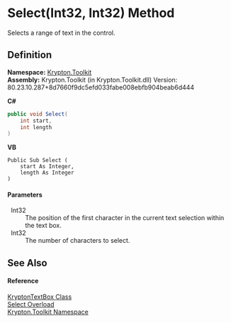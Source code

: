 # Select(Int32, Int32) Method


Selects a range of text in the control.



## Definition
**Namespace:** <a href="79d2eac2-21f4-54ff-7552-b20c33c30600.md">Krypton.Toolkit</a>  
**Assembly:** Krypton.Toolkit (in Krypton.Toolkit.dll) Version: 80.23.10.287+8d7660f9dc5efd033fabe008ebfb904beab6d444

**C#**
``` C#
public void Select(
	int start,
	int length
)
```
**VB**
``` VB
Public Sub Select ( 
	start As Integer,
	length As Integer
)
```



#### Parameters
<dl><dt>  Int32</dt><dd>The position of the first character in the current text selection within the text box.</dd><dt>  Int32</dt><dd>The number of characters to select.</dd></dl>

## See Also


#### Reference
<a href="bafb1891-da9d-07a1-9249-da755c1768d7.md">KryptonTextBox Class</a>  
<a href="863d8e6b-95bb-d08f-4faf-1ebe73952c3a.md">Select Overload</a>  
<a href="79d2eac2-21f4-54ff-7552-b20c33c30600.md">Krypton.Toolkit Namespace</a>  
